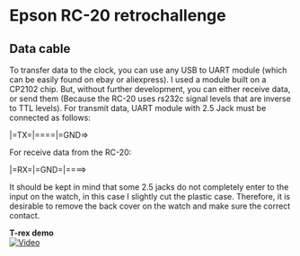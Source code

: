 # Epson RC-20 retrochallenge

## Data cable

To transfer data to the clock, you can use any USB to UART module (which can be easily found on ebay or aliexpress). I used a module built on a CP2102 chip. But, without further development, you can either receive data, or send them (Because the RC-20 uses rs232c signal levels that are inverse to TTL levels).
For transmit data, UART module with 2.5 Jack must be connected as follows:

|=TX=|====|=GND=>

For receive data from the RC-20:

|=RX=|=GND=|====>

It should be kept in mind that some 2.5 jacks do not completely enter to the input on the watch, in this case I slightly cut the plastic case. Therefore, it is desirable to remove the back cover on the watch and make sure the correct contact.

**T-rex demo**<br />
[![Video](https://img.youtube.com/vi/gIUXOaXoHQo/0.jpg)](https://www.youtube.com/watch?v=gIUXOaXoHQo)
